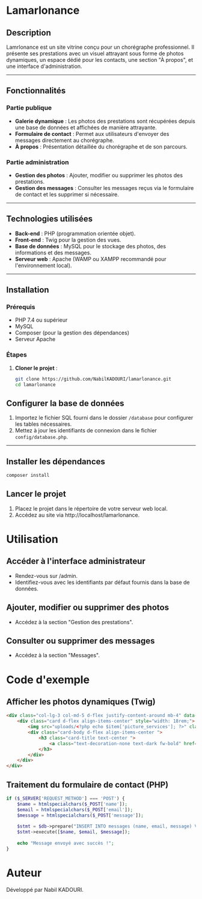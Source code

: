 # **Lamarlonance**

## **Description**
Lamrlonance est un site vitrine conçu pour un chorégraphe professionnel. Il présente ses prestations avec un visuel attrayant sous forme de photos dynamiques, un espace dédié pour les contacts, une section "À propos", et une interface d'administration.

---

## **Fonctionnalités**

### **Partie publique**
- **Galerie dynamique** : Les photos des prestations sont récupérées depuis une base de données et affichées de manière attrayante.
- **Formulaire de contact** : Permet aux utilisateurs d'envoyer des messages directement au chorégraphe.
- **À propos** : Présentation détaillée du chorégraphe et de son parcours.

### **Partie administration**
- **Gestion des photos** : Ajouter, modifier ou supprimer les photos des prestations.
- **Gestion des messages** : Consulter les messages reçus via le formulaire de contact et les supprimer si nécessaire.

---

## **Technologies utilisées**
- **Back-end** : PHP (programmation orientée objet).
- **Front-end** : Twig pour la gestion des vues.
- **Base de données** : MySQL pour le stockage des photos, des informations et des messages.
- **Serveur web** : Apache (WAMP ou XAMPP recommandé pour l'environnement local).

---

## **Installation**

### **Prérequis**
- PHP 7.4 ou supérieur
- MySQL
- Composer (pour la gestion des dépendances)
- Serveur Apache

### **Étapes**
1. **Cloner le projet** :
   ```bash
   git clone https://github.com/NabilKADOURI/lamarlonance.git
   cd lamarlonance

## **Configurer la base de données**

1. Importez le fichier SQL fourni dans le dossier `/database` pour configurer les tables nécessaires.
2. Mettez à jour les identifiants de connexion dans le fichier `config/database.php`.

---

## **Installer les dépendances**

```bash
composer install
```

## **Lancer le projet**
1. Placez le projet dans le répertoire de votre serveur web local.
2. Accédez au site via http://localhost/lamarlonance.


# **Utilisation**
## **Accéder à l'interface administrateur**
- Rendez-vous sur /admin.
- Identifiez-vous avec les identifiants par défaut fournis dans la base de données.

## **Ajouter, modifier ou supprimer des photos**
- Accédez à la section "Gestion des prestations".

## **Consulter ou supprimer des messages**
- Accédez à la section "Messages".

# **Code d'exemple**
## **Afficher les photos dynamiques (Twig)**

```html
<div class="col-lg-3 col-md-5 d-flex justify-content-around mb-4" data-aos="flip-left" data-aos-easing="ease-out-cubic" data-aos-duration="1000">
    <div class="card d-flex align-items-center" style="width: 18rem;">
        <img src="uploads/<?php echo $item['picture_services']; ?>" class="img-fluid" alt="<?php echo $item['title_services'];?>" />
        <div class="card-body d-flex align-items-center ">
            <h3 class="card-title text-center ">
                <a class="text-decoration-none text-dark fw-bold" href="prestation.php?id=<?php echo $item['id_services']; ?>"><?php echo $item['title_services']; ?></a>
            </h3>
        </div>
    </div>
</div>
```
## **Traitement du formulaire de contact (PHP)**
```php
if ($_SERVER['REQUEST_METHOD'] === 'POST') {
    $name = htmlspecialchars($_POST['name']);
    $email = htmlspecialchars($_POST['email']);
    $message = htmlspecialchars($_POST['message']);
    
    $stmt = $db->prepare("INSERT INTO messages (name, email, message) VALUES (?, ?, ?)");
    $stmt->execute([$name, $email, $message]);
    
    echo "Message envoyé avec succès !";
}
```
# **Auteur**
Développé par Nabil KADOURI.
